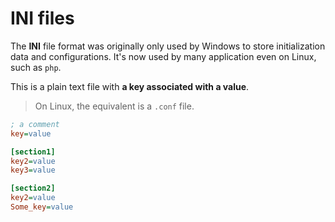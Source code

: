# INI files

<div class="row row-cols-md-2"><div class="align-self-center">

The **INI** file format was originally only used by Windows to store initialization data and configurations. It's now used by many application even on Linux, such as `php`.

This is a plain text file with **a key associated with a value**.

> On Linux, the equivalent is a `.conf` file.
</div><div>


```ini
; a comment
key=value

[section1]
key2=value
key3=value

[section2]
key2=value
Some_key=value
```
</div></div>